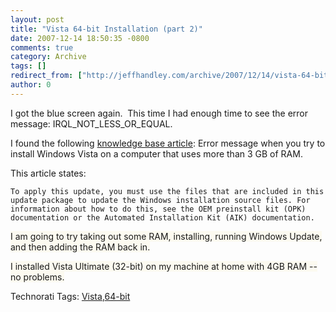 ```yaml
---
layout: post
title: "Vista 64-bit Installation (part 2)"
date: 2007-12-14 18:50:35 -0800
comments: true
category: Archive
tags: []
redirect_from: ["http://jeffhandley.com/archive/2007/12/14/vista-64-bit-installation-part-2.aspx"].aspx
author: 0
---
```

<!-- more -->
<p>I got the blue screen again.  This time I had enough time to see the error message: IRQL_NOT_LESS_OR_EQUAL.</p>  <p>I found the following <a href="http://support.microsoft.com/kb/929777">knowledge base article</a>: Error message when you try to install Windows Vista on a computer that uses more than 3 GB of RAM.</p>  <p>This article states:</p>  <p><code>To apply this update, you must use the files that are included in this update package to update the Windows installation source files. For information about how to do this, see the OEM preinstall kit (OPK) documentation or the Automated Installation Kit (AIK) documentation.</code></p>  <p><font style="background-color: #fcfaf0">I am going to try taking out some RAM, installing, running Windows Update, and then adding the RAM back in.</font></p>  <p><font style="background-color: #fcfaf0">I installed Vista Ultimate (32-bit) on my machine at home with 4GB RAM -- no problems.</font></p>  <div class="wlWriterSmartContent" id="scid:0767317B-992E-4b12-91E0-4F059A8CECA8:1f2b54c8-8d19-4040-9b27-98e917578895" style="padding-right: 0px; display: inline; padding-left: 0px; padding-bottom: 0px; margin: 0px; padding-top: 0px">Technorati Tags: <a href="http://technorati.com/tags/Vista" rel="tag">Vista</a>,<a href="http://technorati.com/tags/64-bit" rel="tag">64-bit</a></div>

